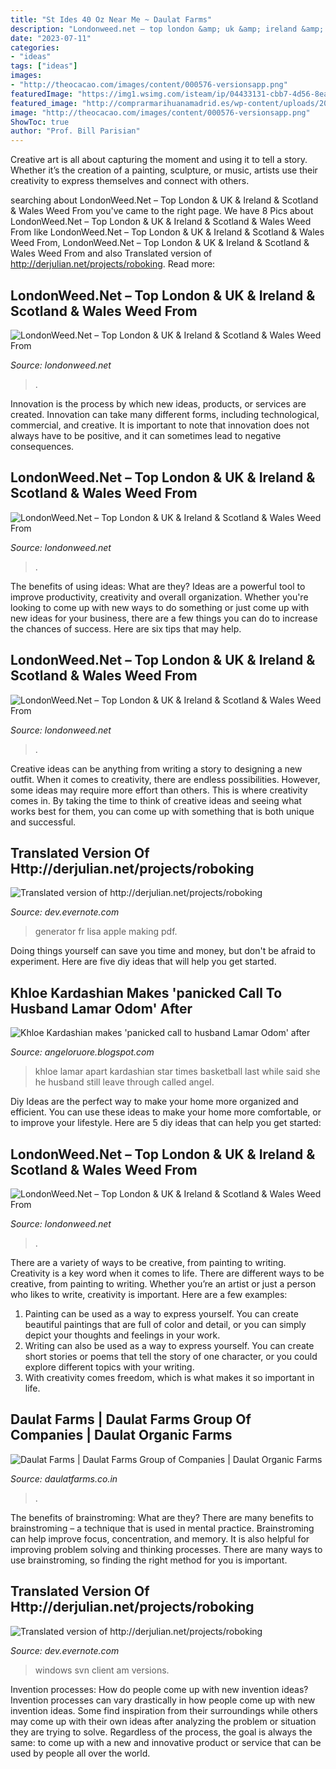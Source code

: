 ```yaml
---
title: "St Ides 40 Oz Near Me ~ Daulat Farms"
description: "Londonweed.net – top london &amp; uk &amp; ireland &amp; scotland &amp; wales weed from"
date: "2023-07-11"
categories:
- "ideas"
tags: ["ideas"]
images:
- "http://theocacao.com/images/content/000576-versionsapp.png"
featuredImage: "https://img1.wsimg.com/isteam/ip/04433131-cbb7-4d56-8eab-043900564722/20200712_033734.jpg/:/cr=t:0%25,l:0%25,w:100%25,h:100%25/rs=w:1023,cg:true/rs=h:100"
featured_image: "http://comprarmarihuanamadrid.es/wp-content/uploads/2021/01/Diseno-sin-titulo-73.jpg"
image: "http://theocacao.com/images/content/000576-versionsapp.png"
ShowToc: true
author: "Prof. Bill Parisian"
---
```



Creative art is all about capturing the moment and using it to tell a story. Whether it’s the creation of a painting, sculpture, or music, artists use their creativity to express themselves and connect with others.

	

		
searching about LondonWeed.Net – Top London &amp; UK &amp; Ireland &amp; Scotland &amp; Wales Weed From you've came to the right page. We have 8 Pics about LondonWeed.Net – Top London &amp; UK &amp; Ireland &amp; Scotland &amp; Wales Weed From like LondonWeed.Net – Top London &amp; UK &amp; Ireland &amp; Scotland &amp; Wales Weed From, LondonWeed.Net – Top London &amp; UK &amp; Ireland &amp; Scotland &amp; Wales Weed From and also Translated version of http://derjulian.net/projects/roboking. Read more:
		
    
## LondonWeed.Net – Top London &amp; UK &amp; Ireland &amp; Scotland &amp; Wales Weed From

<img loading=lazy src="http://comprarmarihuanamadrid.es/wp-content/uploads/2021/01/Diseno-sin-titulo-85.jpg" onerror="this.onerror=null;this.src='https://tse4.mm.bing.net/th?id=OIP.1lDPIRtZlyeOsBQcWpHpMgAAAA&amp;pid=15.1';" alt="LondonWeed.Net – Top London &amp; UK &amp; Ireland &amp; Scotland &amp; Wales Weed From">

_Source: londonweed.net_

>. 

	

Innovation is the process by which new ideas, products, or services are created. Innovation can take many different forms, including technological, commercial, and creative. It is important to note that innovation does not always have to be positive, and it can sometimes lead to negative consequences.

    
## LondonWeed.Net – Top London &amp; UK &amp; Ireland &amp; Scotland &amp; Wales Weed From

<img loading=lazy src="http://comprarmarihuanamadrid.es/wp-content/uploads/2021/01/Diseno-sin-titulo-73.jpg" onerror="this.onerror=null;this.src='https://tse2.mm.bing.net/th?id=OIP.jdUaMdLHzu-uE7sLXaCROQAAAA&amp;pid=15.1';" alt="LondonWeed.Net – Top London &amp; UK &amp; Ireland &amp; Scotland &amp; Wales Weed From">

_Source: londonweed.net_

>. 

	

The benefits of using ideas: What are they?
Ideas are a powerful tool to improve productivity, creativity and overall organization. Whether you're looking to come up with new ways to do something or just come up with new ideas for your business, there are a few things you can do to increase the chances of success. Here are six tips that may help.

    
## LondonWeed.Net – Top London &amp; UK &amp; Ireland &amp; Scotland &amp; Wales Weed From

<img loading=lazy src="http://comprarmarihuanamadrid.es/wp-content/uploads/2021/01/Diseno-sin-titulo-77-1.jpg" onerror="this.onerror=null;this.src='https://tse1.mm.bing.net/th?id=OIP.aRhKmpaKE4skEB0-ENQy3QAAAA&amp;pid=15.1';" alt="LondonWeed.Net – Top London &amp; UK &amp; Ireland &amp; Scotland &amp; Wales Weed From">

_Source: londonweed.net_

>. 

	

Creative ideas can be anything from writing a story to designing a new outfit. When it comes to creativity, there are endless possibilities. However, some ideas may require more effort than others. This is where creativity comes in. By taking the time to think of creative ideas and seeing what works best for them, you can come up with something that is both unique and successful.

    
## Translated Version Of Http://derjulian.net/projects/roboking

<img loading=lazy src="http://blog.modernmechanix.com/mags/Byte/2-1983/making_of_apple_lisa/making_of_apple_lisa_05.jpg" onerror="this.onerror=null;this.src='https://tse1.mm.bing.net/th?id=OIP.wbpLFgLWMXA_NLWgRFLRogHaKU&amp;pid=15.1';" alt="Translated version of http://derjulian.net/projects/roboking">

_Source: dev.evernote.com_

>generator fr lisa apple making pdf. 

	

Doing things yourself can save you time and money, but don't be afraid to experiment. Here are five diy ideas that will help you get started.

    
## Khloe Kardashian Makes &#039;panicked Call To Husband Lamar Odom&#039; After

<img loading=lazy src="http://i.dailymail.co.uk/i/pix/2013/09/15/article-2421096-1BAAD5ED000005DC-523_634x914.jpg" onerror="this.onerror=null;this.src='https://tse2.mm.bing.net/th?id=OIP.MCRDCL9X7BDSfMflsghY4QHaKr&amp;pid=15.1';" alt="Khloe Kardashian makes &#039;panicked call to husband Lamar Odom&#039; after">

_Source: angeloruore.blogspot.com_

>khloe lamar apart kardashian star times basketball last while said she he husband still leave through called angel. 

	

Diy Ideas are the perfect way to make your home more organized and efficient. You can use these ideas to make your home more comfortable, or to improve your lifestyle. Here are 5 diy ideas that can help you get started: 

    
## LondonWeed.Net – Top London &amp; UK &amp; Ireland &amp; Scotland &amp; Wales Weed From

<img loading=lazy src="http://comprarmarihuanamadrid.es/wp-content/uploads/2021/01/Diseno-sin-titulo-2021-01-25T144926.907.jpg" onerror="this.onerror=null;this.src='https://tse2.mm.bing.net/th?id=OIP.cGkdk6Y6f-6mofJxvT7uwwAAAA&amp;pid=15.1';" alt="LondonWeed.Net – Top London &amp; UK &amp; Ireland &amp; Scotland &amp; Wales Weed From">

_Source: londonweed.net_

>. 

	

There are a variety of ways to be creative, from painting to writing.
Creativity is a key word when it comes to life. There are different ways to be creative, from painting to writing. Whether you’re an artist or just a person who likes to write, creativity is important. Here are a few examples: 
1. Painting can be used as a way to express yourself. You can create beautiful paintings that are full of color and detail, or you can simply depict your thoughts and feelings in your work. 
2. Writing can also be used as a way to express yourself. You can create short stories or poems that tell the story of one character, or you could explore different topics with your writing. 
3. With creativity comes freedom, which is what makes it so important in life.

    
## Daulat Farms | Daulat Farms Group Of Companies | Daulat Organic Farms

<img loading=lazy src="https://img1.wsimg.com/isteam/ip/04433131-cbb7-4d56-8eab-043900564722/20200712_033734.jpg/:/cr=t:0%25,l:0%25,w:100%25,h:100%25/rs=w:1023,cg:true/rs=h:100" onerror="this.onerror=null;this.src='https://tse2.mm.bing.net/th?id=OIP.hCTdjkd984My8SWEaZMpugAAAA&amp;pid=15.1';" alt="Daulat Farms | Daulat Farms Group of Companies | Daulat Organic Farms">

_Source: daulatfarms.co.in_

>. 

	

The benefits of brainstroming: What are they?
There are many benefits to brainstroming – a technique that is used in mental practice. Brainstroming can help improve focus, concentration, and memory. It is also helpful for improving problem solving and thinking processes. There are many ways to use brainstroming, so finding the right method for you is important.

    
## Translated Version Of Http://derjulian.net/projects/roboking

<img loading=lazy src="http://theocacao.com/images/content/000576-versionsapp.png" onerror="this.onerror=null;this.src='https://tse1.mm.bing.net/th?id=OIP.gSkXHco5pcPqksDtiJ7DCgHaEq&amp;pid=15.1';" alt="Translated version of http://derjulian.net/projects/roboking">

_Source: dev.evernote.com_

>windows svn client am versions. 

	

Invention processes: How do people come up with new invention ideas?
Invention processes can vary drastically in how people come up with new invention ideas. Some find inspiration from their surroundings while others may come up with their own ideas after analyzing the problem or situation they are trying to solve. Regardless of the process, the goal is always the same: to come up with a new and innovative product or service that can be used by people all over the world.

